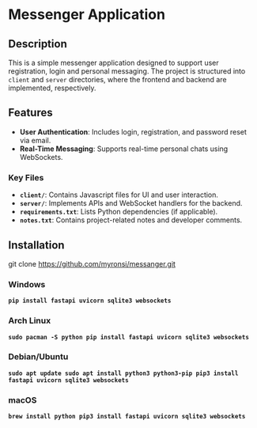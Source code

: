 # Messenger Application

## Description
This is a simple messenger application designed to support user registration, login and personal messaging. The project is structured into `client` and `server` directories, where the frontend and backend are implemented, respectively.

## Features
- **User Authentication**: Includes login, registration, and password reset via email.
- **Real-Time Messaging**: Supports real-time personal chats using WebSockets.

### Key Files
- **`client/`**: Contains Javascript files for UI and user interaction.
- **`server/`**: Implements APIs and WebSocket handlers for the backend.
- **`requirements.txt`**: Lists Python dependencies (if applicable).
- **`notes.txt`**: Contains project-related notes and developer comments.

## Installation
git clone https://github.com/myronsi/messanger.git

### Windows
**`pip install fastapi uvicorn sqlite3 websockets`**

### Arch Linux
**`sudo pacman -S python
pip install fastapi uvicorn sqlite3 websockets`**

### Debian/Ubuntu
**`sudo apt update
sudo apt install python3 python3-pip
pip3 install fastapi uvicorn sqlite3 websockets`**

### macOS
**`brew install python
pip3 install fastapi uvicorn sqlite3 websockets`**
